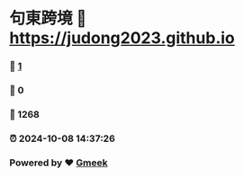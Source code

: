 # 句東跨境 :link: https://judong2023.github.io 
### :page_facing_up: [1](https://judong2023.github.io/tag.html) 
### :speech_balloon: 0 
### :hibiscus: 1268 
### :alarm_clock: 2024-10-08 14:37:26 
### Powered by :heart: [Gmeek](https://github.com/Meekdai/Gmeek)
